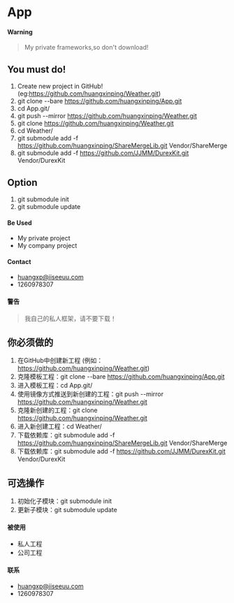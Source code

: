 App
==================

#### Warning
> My private frameworks,so don't download!

## You must do!
1. Create new project in GitHub!  (eg:https://github.com/huangxinping/Weather.git)
2. git clone --bare https://github.com/huangxinping/App.git
3. cd App.git/
4. git push --mirror https://github.com/huangxinping/Weather.git
5. git clone https://github.com/huangxinping/Weather.git
6. cd Weather/
7. git submodule add -f https://github.com/huangxinping/ShareMergeLib.git Vendor/ShareMerge
8. git submodule add -f https://github.com/JJMM/DurexKit.git Vendor/DurexKit 

## Option

1. git submodule init
2. git submodule update

#### Be Used
* My private project
* My company project

#### Contact
* huangxp@iiseeuu.com
* 1260978307


#### 警告
> 我自己的私人框架，请不要下载！

## 你必须做的
1. 在GitHub中创建新工程  (例如：https://github.com/huangxinping/Weather.git)
2. 克隆模板工程：git clone --bare https://github.com/huangxinping/App.git
3. 进入模板工程：cd App.git/
4. 使用镜像方式推送到新创建的工程：git push --mirror https://github.com/huangxinping/Weather.git
5. 克隆新创建的工程：git clone https://github.com/huangxinping/Weather.git
6. 进入新创建工程：cd Weather/
7. 下载依赖库：git submodule add -f https://github.com/huangxinping/ShareMergeLib.git Vendor/ShareMerge
8. 下载依赖库：git submodule add -f https://github.com/JJMM/DurexKit.git Vendor/DurexKit 

## 可选操作
1. 初始化子模块：git submodule init
2. 更新子模块：git submodule update

#### 被使用
* 私人工程
* 公司工程

#### 联系
* huangxp@iiseeuu.com
* 1260978307
